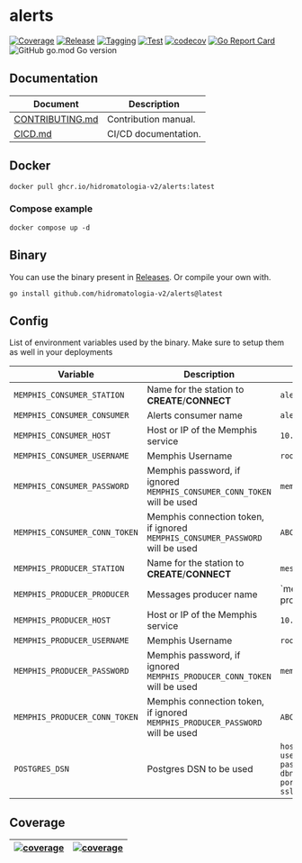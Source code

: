 # alerts

[![Coverage](https://github.com/hidromatologia-v2/alerts/actions/workflows/codecov.yaml/badge.svg)](https://github.com/hidromatologia-v2/alerts/actions/workflows/codecov.yaml)
[![Release](https://github.com/hidromatologia-v2/alerts/actions/workflows/release.yaml/badge.svg)](https://github.com/hidromatologia-v2/alerts/actions/workflows/release.yaml)
[![Tagging](https://github.com/hidromatologia-v2/alerts/actions/workflows/tagging.yaml/badge.svg)](https://github.com/hidromatologia-v2/alerts/actions/workflows/tagging.yaml)
[![Test](https://github.com/hidromatologia-v2/alerts/actions/workflows/testing.yaml/badge.svg)](https://github.com/hidromatologia-v2/alerts/actions/workflows/testing.yaml)
[![codecov](https://codecov.io/gh/hidromatologia-v2/alerts/branch/main/graph/badge.svg?token=KUQFMZ4IR2)](https://codecov.io/gh/hidromatologia-v2/alerts)
[![Go Report Card](https://goreportcard.com/badge/github.com/hidromatologia-v2/alerts)](https://goreportcard.com/report/github.com/hidromatologia-v2/alerts)
![GitHub go.mod Go version](https://img.shields.io/github/go-mod/go-version/hidromatologia-v2/alerts)

## Documentation

| Document                                                     | Description          |
| ------------------------------------------------------------ | -------------------- |
| [CONTRIBUTING.md](CONTRIBUTING.md)                           | Contribution manual. |
| [CICD.md](https://github.com/hidromatologia-v2/docs/blob/main/CICD.md) | CI/CD documentation. |

## Docker

```shell
docker pull ghcr.io/hidromatologia-v2/alerts:latest
```

### Compose example

```shell
docker compose up -d
```

## Binary

You can use the binary present in [Releases](https://github.com/hidromatologia-v2/alerts/releases/latest). Or compile your own with.

```shell
go install github.com/hidromatologia-v2/alerts@latest
```

## Config

List of environment variables used by the binary. Make sure to setup them as well in your deployments

| Variable                      | Description                                                  | Example                                                      |
| ----------------------------- | ------------------------------------------------------------ | ------------------------------------------------------------ |
| `MEMPHIS_CONSUMER_STATION`    | Name for the station to **CREATE**/**CONNECT**               | `alerts`                                                     |
| `MEMPHIS_CONSUMER_CONSUMER`   | Alerts consumer name                                         | `alerts-consumer`                                            |
| `MEMPHIS_CONSUMER_HOST`       | Host or IP of the Memphis service                            | `10.10.10.10`                                                |
| `MEMPHIS_CONSUMER_USERNAME`   | Memphis Username                                             | `root`                                                       |
| `MEMPHIS_CONSUMER_PASSWORD`   | Memphis password, if ignored `MEMPHIS_CONSUMER_CONN_TOKEN` will be used | `memphis`                                                    |
| `MEMPHIS_CONSUMER_CONN_TOKEN` | Memphis connection token, if ignored `MEMPHIS_CONSUMER_PASSWORD` will be used | `ABCD`                                                       |
| `MEMPHIS_PRODUCER_STATION`    | Name for the station to **CREATE**/**CONNECT**               | `messages`                                                   |
| `MEMPHIS_PRODUCER_PRODUCER`   | Messages producer name                                       | `messages-producer                                           |
| `MEMPHIS_PRODUCER_HOST`       | Host or IP of the Memphis service                            | `10.10.10.10`                                                |
| `MEMPHIS_PRODUCER_USERNAME`   | Memphis Username                                             | `root`                                                       |
| `MEMPHIS_PRODUCER_PASSWORD`   | Memphis password, if ignored `MEMPHIS_PRODUCER_CONN_TOKEN` will be used | `memphis`                                                    |
| `MEMPHIS_PRODUCER_CONN_TOKEN` | Memphis connection token, if ignored `MEMPHIS_PRODUCER_PASSWORD` will be used | `ABCD`                                                       |
| `POSTGRES_DSN`                | Postgres DSN to be used                                      | `host=127.0.0.1 user=sulcud password=sulcud dbname=sulcud port=5432 sslmode=disable` |

## Coverage

| [![coverage](https://codecov.io/gh/hidromatologia-v2/alerts/branch/main/graphs/sunburst.svg?token=KUQFMZ4IR2)](https://app.codecov.io/gh/hidromatologia-v2/alerts) | [![coverage](https://codecov.io/gh/hidromatologia-v2/alerts/branch/main/graphs/tree.svg?token=KUQFMZ4IR2)](https://app.codecov.io/gh/hidromatologia-v2/alerts) |
| ------------------------------------------------------------ | ------------------------------------------------------------ |